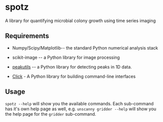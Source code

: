 # spotz
A library for quantifying microbial colony growth using time series imaging

## Requirements

* Numpy/Scipy/Matplotlib-- the standard Python numerical analysis stack

* scikit-image -- a Python library for image processing

* [peakutils](http://pythonhosted.org/PeakUtils/) -- a Python library for detecting peaks in 1D data.

* [Click](http://click.pocoo.org/) - A Python library for building command-line interfaces



## Usage

`spotz --help` will show you the available commands. Each sub-command has it's own help page as well, e.g. `unscanny gridder --help` will show you the help page for the `gridder` sub-command.   
